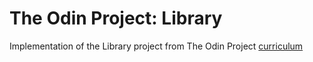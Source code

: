 # The Odin Project: Library

Implementation of the Library project from The Odin Project [curriculum](https://www.theodinproject.com/)
